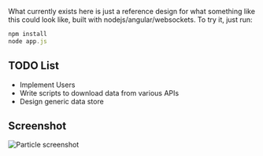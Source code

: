 What currently exists here is just a reference design for what something like this could look like, built with nodejs/angular/websockets. To try it, just run:

```javascript
npm install
node app.js
```

## TODO List
- Implement Users
- Write scripts to download data from various APIs
- Design generic data store

## Screenshot

![Particle screenshot](https://tylerchr.com/particle-screenshot.png)

